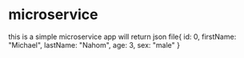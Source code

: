 # microservice
this is a simple microservice app will return json file{
id: 0,
firstName: "Michael",
lastName: "Nahom",
age: 3,
sex: "male"
}

